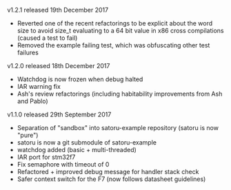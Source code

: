 v1.2.1 released 19th December 2017
- Reverted one of the recent refactorings to be explicit about the word 
  size to avoid size_t evaluating to a 64 bit value in x86 cross compilations
  (caused a test to fail)
- Removed the example failing test, which was obfuscating other test failures

v1.2.0 released 18th December 2017
- Watchdog is now frozen when debug halted
- IAR warning fix
- Ash's review refactorings (including habitability improvements from Ash and Pablo)

v1.1.0 released 29th September 2017
- Separation of "sandbox" into satoru-example repository (satoru is now "pure")
- satoru is now a git submodule of satoru-example
- watchdog added (basic + multi-threaded)
- IAR port for stm32f7
- Fix semaphore with timeout of 0
- Refactored + improved debug message for handler stack check
- Safer context switch for the F7 (now follows datasheet guidelines)
